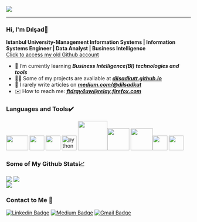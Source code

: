 
 <img src="https://github.com/dilsadkutt/dilsadkutt/blob/main/bg/bg.png">
<hr>

 ### Hi, I'm Dılşad👋 
**Istanbul University-Management Information Systems | Information Systems Engineer | Data Analyst | Business Intelligence**
<br>
<a href='https://github.com/dilsadkut'> Click to access my old Github account</a>

- 🌴 I’m currently learning ***Business Intelligence(BI) technologies and tools***
- 👨‍💻 Some of my projects are available at ***<a href="https://dilsadkutt.github.io">dilsadkutt.github.io</a>***
- 📝 I rarely write articles on ***[medium.com/@dilsadkut](https://medium.com/@dilsadkut)***
- ✉️ How to reach me: ***ftdrgy4uw@relay.firefox.com***

### Languages and Tools✔️ 
<img src="https://camo.githubusercontent.com/78c64bf530da9cdf77a80a0afa221ad1e3d533a963bef130a47c6009bdd028f5/68747470733a2f2f63646e2e737667706f726e2e636f6d2f6c6f676f732f7461626c6561752e737667" width="60" height="40"/>  <img src="https://i1.wp.com/www.bconcepts.pt/wp-content/uploads/2019/04/PowerBI-Logo.png?fit=350%2C350&ssl=1" width="40" height="40"/> <img src="https://img-c.udemycdn.com/course/480x270/1481852_38c7_2.jpg" width="40" height="40"/> 
<img src="https://raw.githubusercontent.com/gilbarbara/logos/c122ccfcfdb15d9958a85696ff2460ac3b01f8ca/logos/python.svg" alt="python" width="40" height="40"/> <img src = https://miro.medium.com/max/765/1*cyXCE-JcBelTyrK-58w6_Q.png width = '80'><img src = https://www.freecodecamp.org/news/content/images/2020/07/pandas-logo.png width='60'> <img src = https://matplotlib.org/3.2.1/_images/sphx_glr_logos2_003.png width='60'><img src="https://ih1.redbubble.net/image.522683973.1990/st,small,507x507-pad,600x600,f8f8f8.u1.jpg" width="40" height="40"/> <img src="https://www.svgrepo.com/show/303229/microsoft-sql-server-logo.svg" width="40" height="40"/> 

### Some of My Github Stats📈
<img align="center" src="https://github-readme-stats.vercel.app/api?username=dilsadkutt&include_all_commits=true&show_icons=true&theme=react" /> <img align="center" src="https://github-readme-stats.vercel.app/api/top-langs/?username=dilsadkutt&layout=compact&count_private=true&theme=react" />  <br>
<img align="center"  src="https://komarev.com/ghpvc/?username=dilsadkutt&style=plastic&color=blue" />
     
 ### Contact to Me 💬   
[![Linkedin Badge](https://img.shields.io/badge/LinkedIn-0077B5?style=for-the-badge&logo=linkedin&logoColor=white)](https://www.linkedin.com/in/dilsadkut/)
[![Medium Badge](https://img.shields.io/badge/Medium-12100E?style=for-the-badge&logo=medium&logoColor=white)](https://medium.com/@dilsadkut)
[![Gmail Badge](https://img.shields.io/badge/Gmail-D14836?style=for-the-badge&logo=gmail&logoColor=white&link=mailto:ftdrgy4uw@relay.firefox.com)](mailto:ftdrgy4uw@relay.firefox.com)



